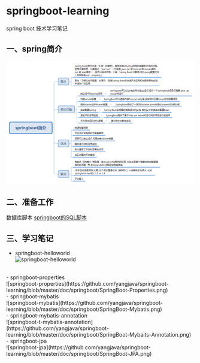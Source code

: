 # springboot-learning
spring boot 技术学习笔记

##  一、spring简介
![springboot简介](https://github.com/yangjava/springboot-learning/blob/master/doc/springboot/springboot%E7%AE%80%E4%BB%8B.png)


## 二、准备工作

数据库脚本
[springboot的SQL脚本](https://github.com/yangjava/springboot-learning/blob/master/doc/springboot.sql)

## 三、学习笔记
 - springboot-helloworld <br>
 ![springboot-helloworld](https://github.com/yangjava/springboot-learning/blob/master/doc/springboot/SpringBoot%E4%B9%8BHelloWorld.png)
 <br>
  - springboot-properties <br>
  ![springboot-properties](https://github.com/yangjava/springboot-learning/blob/master/doc/springboot/SpringBoot-Properties.png)
 <br>
 - springboot-mybatis <br>
  ![springboot-mybatis](https://github.com/yangjava/springboot-learning/blob/master/doc/springboot/SpringBoot-Mybatis.png)
 <br>
 - springboot-mybatis-annotation <br>
  ![springboot-t-mybatis-annotation](https://github.com/yangjava/springboot-learning/blob/master/doc/springboot/SpringBoot-Mybaits-Annotation.png)
 <br>
 - springboot-jpa <br>
  ![springboot-jpa](https://github.com/yangjava/springboot-learning/blob/master/doc/springboot/SpringBoot-JPA.png)
 <br>
